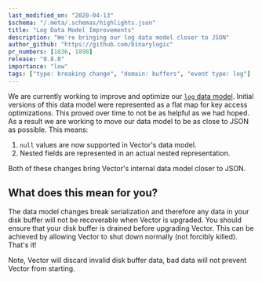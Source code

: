 ```yaml
---
last_modified_on: "2020-04-13"
$schema: "/.meta/.schemas/highlights.json"
title: "Log Data Model Improvements"
description: "We're bringing our log data model closer to JSON"
author_github: "https://github.com/binarylogic"
pr_numbers: [1836, 1898]
release: "0.8.0"
importance: "low"
tags: ["type: breaking change", "domain: buffers", "event type: log"]
---
```


We are currently working to improve and optimize our [`log` data
model][docs.data-model.log]. Initial versions of this data model were
represented as a flat map for key access optimizations. This proved over time
to not be as helpful as we had hoped. As a result we are working to move our
data model to be as close to JSON as possible. This means:

1. `null` values are now supported in Vector's data model.
2. Nested fields are represented in an actual nested representation.

Both of these changes bring Vector's internal data model closer to JSON.

## What does this mean for you?

The data model changes break serialization and therefore any data in your
disk buffer will not be recoverable when Vector is upgraded. You should
ensure that your disk buffer is drained before upgrading Vector. This can
be achieved by allowing Vector to shut down normally (not forcibly killed).
That's it!

Note, Vector will discard invalid disk buffer data, bad data will not prevent
Vector from starting.


[docs.data-model.log]: /docs/about/data-model/log/
